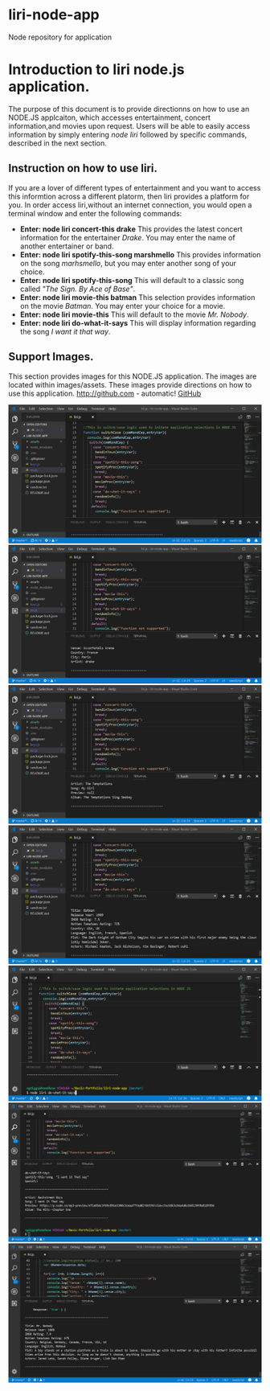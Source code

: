 # liri-node-app
Node repository for application

# Introduction to liri node.js application.
  The purpose of this document is to provide directionns on how to use an NODE.JS applcaiton, which accesses entertainment, concert information,and movies upon request. Users will be able to easily access information by simply entering *node liri* followed by specific 
  commands, described in the next section. 
  
## Instruction on how to use liri.
 If you are a lover of different types of entertainment and you want to access this informtion across a different platorm, then liri provides a platform for you. In order access liri,without an internet connection, you would open a terminal window and enter the following commands:
 - **Enter: node liri concert-this drake** This provides the latest concert information for the entertainer *Drake*. You may enter
    the name of another entertainer or band. 
 - **Enter: node liri spotify-this-song marshmello** This provides information on the song *marhsmello*, but you may enter another song of your choice. 
 - **Enter: node liri spotify-this-song** This will default to a classic song called *"The Sign. By Ace of Base"*. 
 - **Enter: node liri movie-this batman** This selection provides information on the movie *Batman*. You may enter your choice for
     a movie.
 - **Enter: node liri movie-this** This will default to the movie *Mr. Nobody*. 
 - **Enter: node liri do-what-it-says** This will display information regarding the song *I want it that way*. 
     
     
## Support Images.
   This section provides images for this NODE.JS application. The images are located within images/assets. These images provide directions on how to use this application. 
   http://github.com - automatic!
[GitHub](http://github.com)

![First Screen](https://github.com/DiggsNG/liri-node-app/blob/master/assets/Images/screen1.PNG)
![Concert](https://github.com/DiggsNG/liri-node-app/blob/master/assets/Images/Concert1.PNG)
![Song](https://github.com/DiggsNG/liri-node-app/blob/master/assets/Images/spotify2.PNG)
![Movie](https://github.com/DiggsNG/liri-node-app/blob/master/assets/Images/movie3.PNG)
![Do-What-It-Say}](https://github.com/DiggsNG/liri-node-app/blob/master/assets/Images/NodeJS11_example_Do-what-it-says_selected.PNG)
![Additional Info](https://github.com/DiggsNG/liri-node-app/blob/master/assets/Images/nodejs9_example%20of%20what%20happens%20if%20a%20song%20is%20not%20selected..PNG)
![Additional Infor2](https://github.com/DiggsNG/liri-node-app/blob/master/assets/Images/nodesjs8a_example%20of%20what%20happens%20%20if%20a%20movie%20is%20not%20selected..PNG)
